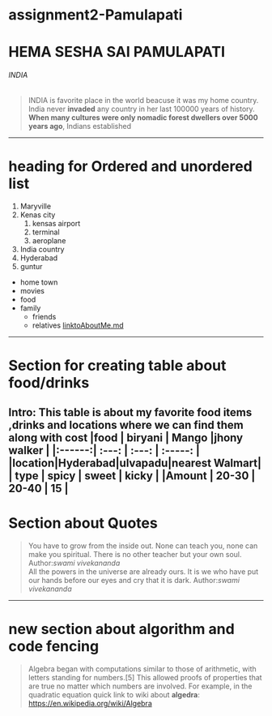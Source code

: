 # assignment2-Pamulapati
# HEMA SESHA SAI PAMULAPATI
###### INDIA

>INDIA is favorite place in the world beacuse it was my home country.
>India never **invaded** any country in her last 100000 years of history.
>**When many cultures were only nomadic forest dwellers over 5000 years ago**, Indians established 
***
# heading for Ordered and unordered list
1. Maryville
2. Kenas city
    1. kensas airport
    2. terminal
    3. aeroplane
3. India country
4. Hyderabad
5. guntur
* home town
* movies
* food
* family
  * friends
  * relatives
[linktoAboutMe.md](https://github.com/SESHASAIP/assignment2-Pamulapati/blob/main/AboutMe.md)
---
# Section for creating table about food/drinks

Intro:
This table is about my favorite food items ,drinks and locations where we can find them along with cost 
|food    | biryani | Mango  |jhony walker   |
|:------:|  :---:  | :---:  |  :-----:      |
|location|Hyderabad|ulvapadu|nearest Walmart|
| type   | spicy   | sweet  |    kicky      |
|Amount  | 20-30   | 20-40  |    15         |
---
# Section about Quotes
>You have to grow from the inside out. None can teach you, none can make you spiritual. There is no other teacher but your own soul.
>Author:*swami vivekananda* <br>
>All the powers in the universe are already ours. It is we who have put our hands before our eyes and cry that it is dark.
Author:*swami vivekananda*
***
# new section about algorithm and code fencing
>Algebra began with computations similar to those of arithmetic, with letters standing for numbers.[5] This allowed proofs of properties that are true no matter which numbers are involved. For example, in the quadratic equation quick link to wiki about **algedra**: <https://en.wikipedia.org/wiki/Algebra>

